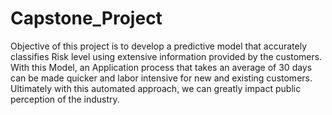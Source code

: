 # Capstone_Project
Objective of this project is to develop a predictive model that accurately classifies Risk level using extensive information provided by the customers. With this Model, an Application process that takes an average of 30 days can be made quicker and labor intensive for new and existing customers. Ultimately with this automated approach, we can greatly impact public perception of the industry.
